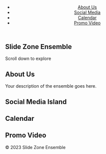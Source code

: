 <!DOCTYPE html>
<html lang="en">
<head>
  <meta charset="UTF-8">
  <meta name="viewport" content="width=device-width, initial-scale=1.0">
  <title>Slide Zone Ensemble</title>
  <link rel="stylesheet" href="styles.css"> <!-- Link your CSS file here -->
</head>
<body>
  <header>
    <nav>
      <ul>
        <li><a href="#about">About Us</a></li>
        <li><a href="#social">Social Media</a></li>
        <li><a href="#calendar">Calendar</a></li>
        <li><a href="#video">Promo Video</a></li>
      </ul>
    </nav>
  </header>
  
  <section id="home">
    <!-- Background photo here -->
    <h1>Slide Zone Ensemble</h1>
    <p>Scroll down to explore</p>
  </section>
  
  <section id="about">
    <h2>About Us</h2>
    <p>Your description of the ensemble goes here.</p>
  </section>
  
  <section id="social">
    <h2>Social Media Island</h2>
    <!-- Icons or links to your social media profiles -->
  </section>
  
  <section id="calendar">
    <h2>Calendar</h2>
    <!-- Upcoming events and performances -->
  </section>
  
  <section id="video">
    <h2>Promo Video</h2>
    <!-- Embed your promo video from YouTube or Vimeo -->
  </section>
  
  <footer>
    <p>&copy; 2023 Slide Zone Ensemble</p>
  </footer>
</body>
</html>
